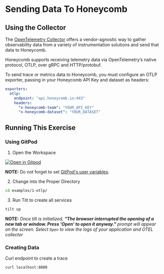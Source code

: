 # Sending Data To Honeycomb

## Using the Collector

The [OpenTelemetry Collector](https://opentelemetry.io/docs/collector/) offers a vendor-agnostic way to gather observability data from a variety of instrumentation solutions and send that data to Honeycomb.

Honeycomb supports receiving telemetry data via OpenTelemetry’s native protocol, OTLP, over gRPC and HTTP/protobuf.

To send trace or metrics data to Honeycomb, you must configure an OTLP exporter, passing in your Honeycomb API Key and dataset as headers:

```yaml
exporters:
  otlp:
    endpoint: "api.honeycomb.io:443"
    headers:
      "x-honeycomb-team": "YOUR_API_KEY"
      "x-honeycomb-dataset": "YOUR_DATASET"
```

## Running This Exercise

### Using GitPod

1. Open the Workspace

[![Open in Gitpod](https://gitpod.io/button/open-in-gitpod.svg)](https://gitpod.io/#https://github.com/honeycombio/opentelemetry-collector-workshop/tree/wip.alayshia)

**NOTE:** Do not forget to set [GitPod's user variables](https://gitpod.io/variables).

2. Change into the Proper Directory

```bash
cd examples/1-otlp/
```

3. Run Tilt to create all services

```bash
tilt up
```

**NOTE:** _Once tilt is initialized, **"The browser interrupted the opening of a new tab or window. Press 'Open' to open it anyway."** prompt will appear on the screen. Select `Open` to view the logs of your application and OTEL collector_


### Creating Data

Curl endpoint to create a trace

```bash
curl localhost:8080
```
